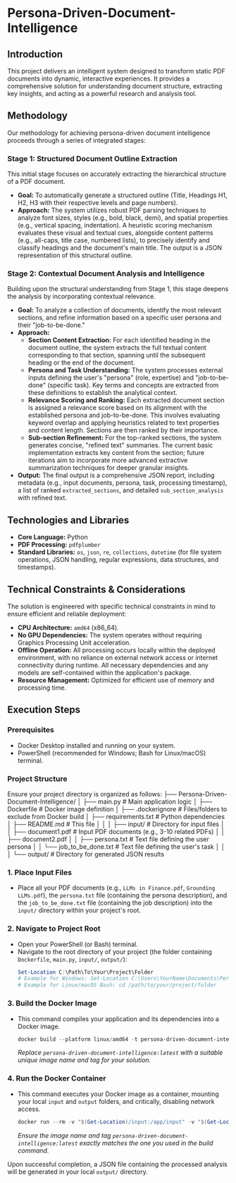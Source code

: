 # Persona-Driven-Document-Intelligence

## Introduction

This project delivers an intelligent system designed to transform static PDF documents into dynamic, interactive experiences. It provides a comprehensive solution for understanding document structure, extracting key insights, and acting as a powerful research and analysis tool.

## Methodology

Our methodology for achieving persona-driven document intelligence proceeds through a series of integrated stages:

### Stage 1: Structured Document Outline Extraction

This initial stage focuses on accurately extracting the hierarchical structure of a PDF document.
* **Goal:** To automatically generate a structured outline (Title, Headings H1, H2, H3 with their respective levels and page numbers).
* **Approach:** The system utilizes robust PDF parsing techniques to analyze font sizes, styles (e.g., bold, black, demi), and spatial properties (e.g., vertical spacing, indentation). A heuristic scoring mechanism evaluates these visual and textual cues, alongside content patterns (e.g., all-caps, title case, numbered lists), to precisely identify and classify headings and the document's main title. The output is a JSON representation of this structural outline.

### Stage 2: Contextual Document Analysis and Intelligence

Building upon the structural understanding from Stage 1, this stage deepens the analysis by incorporating contextual relevance.
* **Goal:** To analyze a collection of documents, identify the most relevant sections, and refine information based on a specific user persona and their "job-to-be-done."
* **Approach:**
    * **Section Content Extraction:** For each identified heading in the document outline, the system extracts the full textual content corresponding to that section, spanning until the subsequent heading or the end of the document.
    * **Persona and Task Understanding:** The system processes external inputs defining the user's "persona" (role, expertise) and "job-to-be-done" (specific task). Key terms and concepts are extracted from these definitions to establish the analytical context.
    * **Relevance Scoring and Ranking:** Each extracted document section is assigned a relevance score based on its alignment with the established persona and job-to-be-done. This involves evaluating keyword overlap and applying heuristics related to text properties and content length. Sections are then ranked by their importance.
    * **Sub-section Refinement:** For the top-ranked sections, the system generates concise, "refined text" summaries. The current basic implementation extracts key content from the section; future iterations aim to incorporate more advanced extractive summarization techniques for deeper granular insights.
* **Output:** The final output is a comprehensive JSON report, including metadata (e.g., input documents, persona, task, processing timestamp), a list of ranked `extracted_sections`, and detailed `sub_section_analysis` with refined text.

## Technologies and Libraries

* **Core Language:** Python
* **PDF Processing:** `pdfplumber`
* **Standard Libraries:** `os`, `json`, `re`, `collections`, `datetime` (for file system operations, JSON handling, regular expressions, data structures, and timestamps).

## Technical Constraints & Considerations

The solution is engineered with specific technical constraints in mind to ensure efficient and reliable deployment:
* **CPU Architecture:** `amd64` (x86\_64).
* **No GPU Dependencies:** The system operates without requiring Graphics Processing Unit acceleration.
* **Offline Operation:** All processing occurs locally within the deployed environment, with no reliance on external network access or internet connectivity during runtime. All necessary dependencies and any models are self-contained within the application's package.
* **Resource Management:** Optimized for efficient use of memory and processing time.

## Execution Steps

### Prerequisites
* Docker Desktop installed and running on your system.
* PowerShell (recommended for Windows; Bash for Linux/macOS) terminal.

### Project Structure
Ensure your project directory is organized as follows:
├── Persona-Driven-Document-Intelligence/
│   ├── main.py                     # Main application logic
│   ├── Dockerfile                  # Docker image definition
│   ├── .dockerignore               # Files/folders to exclude from Docker build
│   ├── requirements.txt            # Python dependencies
│   ├── README.md                   # This file
│   │
│   ├── input/                      # Directory for input files
│   │   ├── document1.pdf           # Input PDF documents (e.g., 3-10 related PDFs)
│   │   ├── document2.pdf
│   │   ├── persona.txt             # Text file defining the user persona
│   │   └── job_to_be_done.txt      # Text file defining the user's task
│   │
│   └── output/                     # Directory for generated JSON results
### 1. Place Input Files
* Place all your PDF documents (e.g., `LLMs in Finance.pdf`, `Grounding LLMs.pdf`), the `persona.txt` file (containing the persona description), and the `job_to_be_done.txt` file (containing the job description) into the `input/` directory within your project's root.

### 2. Navigate to Project Root
* Open your PowerShell (or Bash) terminal.
* Navigate to the root directory of your project (the folder containing `Dockerfile`, `main.py`, `input/`, `output/`):
    ```powershell
    Set-Location C:\Path\To\Your\Project\Folder 
    # Example for Windows: Set-Location C:\Users\YourName\Documents\Persona-Driven-Document-Intelligence
    # Example for Linux/macOS Bash: cd /path/to/your/project/folder
    ```

### 3. Build the Docker Image
* This command compiles your application and its dependencies into a Docker image.
    ```powershell
    docker build --platform linux/amd64 -t persona-driven-document-intelligence:latest .
    ```
    *Replace `persona-driven-document-intelligence:latest` with a suitable unique image name and tag for your solution.*

### 4. Run the Docker Container
* This command executes your Docker image as a container, mounting your local `input` and `output` folders, and critically, disabling network access.
    ```powershell
    docker run --rm -v "$(Get-Location)/input:/app/input" -v "$(Get-Location)/output:/app/output" --network none persona-driven-document-intelligence:latest
    ```
    *Ensure the image name and tag `persona-driven-document-intelligence:latest` exactly matches the one you used in the build command.*

Upon successful completion, a JSON file containing the processed analysis will be generated in your local `output/` directory.